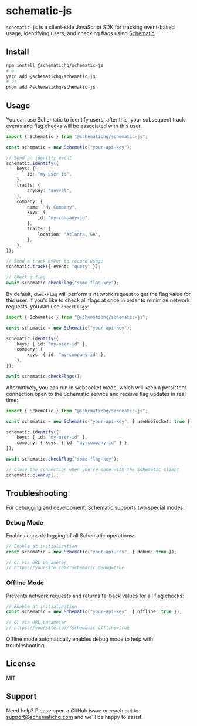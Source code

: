 # schematic-js

`schematic-js` is a client-side JavaScript SDK for tracking event-based usage, identifying users, and checking flags using [Schematic](https://schematichq.com).

## Install

```bash
npm install @schematichq/schematic-js
# or
yarn add @schematichq/schematic-js
# or
pnpm add @schematichq/schematic-js
```

## Usage

You can use Schematic to identify users; after this, your subsequent track events and flag checks will be associated with this user.

```typescript
import { Schematic } from "@schematichq/schematic-js";

const schematic = new Schematic("your-api-key");

// Send an identify event
schematic.identify({
    keys: {
        id: "my-user-id",
    },
    traits: {
        anykey: "anyval",
    },
    company: {
        name: "My Company",
        keys: {
            id: "my-company-id",
        },
        traits: {
            location: "Atlanta, GA",
        },
    },
});

// Send a track event to record usage
schematic.track({ event: "query" });

// Check a flag
await schematic.checkFlag("some-flag-key");
```

By default, `checkFlag` will perform a network request to get the flag value for this user. If you'd like to check all flags at once in order to minimize network requests, you can use `checkFlags`:

```typescript
import { Schematic } from "@schematichq/schematic-js";

const schematic = new Schematic("your-api-key");

schematic.identify({
    keys: { id: "my-user-id" },
    company: {
        keys: { id: "my-company-id" },
    },
});

await schematic.checkFlags();
```

Alternatively, you can run in websocket mode, which will keep a persistent connection open to the Schematic service and receive flag updates in real time:

```typescript
import { Schematic } from "@schematichq/schematic-js";

const schematic = new Schematic("your-api-key", { useWebSocket: true });

schematic.identify({
    keys: { id: "my-user-id" },
    company: { keys: { id: "my-company-id" } },
});

await schematic.checkFlag("some-flag-key");

// Close the connection when you're done with the Schematic client
schematic.cleanup();
```

## Troubleshooting

For debugging and development, Schematic supports two special modes:

### Debug Mode

Enables console logging of all Schematic operations:

```typescript
// Enable at initialization
const schematic = new Schematic("your-api-key", { debug: true });

// Or via URL parameter
// https://yoursite.com/?schematic_debug=true
```

### Offline Mode

Prevents network requests and returns fallback values for all flag checks:

```typescript
// Enable at initialization
const schematic = new Schematic("your-api-key", { offline: true });

// Or via URL parameter
// https://yoursite.com/?schematic_offline=true
```

Offline mode automatically enables debug mode to help with troubleshooting.

## License

MIT

## Support

Need help? Please open a GitHub issue or reach out to [support@schematichq.com](mailto:support@schematichq.com) and we'll be happy to assist.

